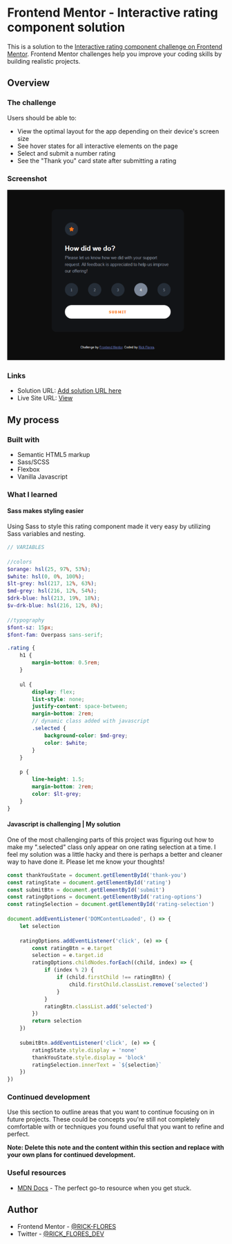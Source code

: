 # Frontend Mentor - Interactive rating component solution

This is a solution to the [Interactive rating component challenge on Frontend Mentor](https://www.frontendmentor.io/challenges/interactive-rating-component-koxpeBUmI). Frontend Mentor challenges help you improve your coding skills by building realistic projects.

## Overview

### The challenge

Users should be able to:

- View the optimal layout for the app depending on their device's screen size
- See hover states for all interactive elements on the page
- Select and submit a number rating
- See the "Thank you" card state after submitting a rating

### Screenshot

![](./images/solution-images/solution-01.png)

### Links

- Solution URL: [Add solution URL here](https://your-solution-url.com)
- Live Site URL: [View](https://rick-flores.github.io/Frontend-Mentor_Interactive-Rating-Component/)

## My process

### Built with

- Semantic HTML5 markup
- Sass/SCSS
- Flexbox
- Vanilla Javascript

### What I learned

#### Sass makes styling easier

Using Sass to style this rating component made it very easy by utilizing Sass variables and nesting.

```scss
// VARIABLES

//colors
$orange: hsl(25, 97%, 53%);
$white: hsl(0, 0%, 100%);
$lt-grey: hsl(217, 12%, 63%);
$md-grey: hsl(216, 12%, 54%);
$drk-blue: hsl(213, 19%, 18%);
$v-drk-blue: hsl(216, 12%, 8%);

//typography
$font-sz: 15px;
$font-fam: Overpass sans-serif;
```

```scss
.rating {
	h1 {
		margin-bottom: 0.5rem;
	}

	ul {
		display: flex;
		list-style: none;
		justify-content: space-between;
		margin-bottom: 2rem;
		// dynamic class added with javascript
		.selected {
			background-color: $md-grey;
			color: $white;
		}
	}

	p {
		line-height: 1.5;
		margin-bottom: 2rem;
		color: $lt-grey;
	}
}
```

#### Javascript is challenging | My solution

One of the most challenging parts of this project was figuring out how to make my ".selected" class only appear on one rating selection at a time. I feel my solution was a little hacky and there is perhaps a better and cleaner way to have done it. Please let me know your thoughts!

```js
const thankYouState = document.getElementById('thank-you')
const ratingState = document.getElementById('rating')
const submitBtn = document.getElementById('submit')
const ratingOptions = document.getElementById('rating-options')
const ratingSelection = document.getElementById('rating-selection')

document.addEventListener('DOMContentLoaded', () => {
	let selection

	ratingOptions.addEventListener('click', (e) => {
		const ratingBtn = e.target
		selection = e.target.id
		ratingOptions.childNodes.forEach((child, index) => {
			if (index % 2) {
				if (child.firstChild !== ratingBtn) {
					child.firstChild.classList.remove('selected')
				}
			}
			ratingBtn.classList.add('selected')
		})
		return selection
	})

	submitBtn.addEventListener('click', (e) => {
		ratingState.style.display = 'none'
		thankYouState.style.display = 'block'
		ratingSelection.innerText = `${selection}`
	})
})
```

### Continued development

Use this section to outline areas that you want to continue focusing on in future projects. These could be concepts you're still not completely comfortable with or techniques you found useful that you want to refine and perfect.

**Note: Delete this note and the content within this section and replace with your own plans for continued development.**

### Useful resources

- [MDN Docs](https://developer.mozilla.org/) - The perfect go-to resource when you get stuck.

## Author

- Frontend Mentor - [@RICK-FLORES](https://www.frontendmentor.io/profile/RICK-FLORES)
- Twitter - [@RICK_FLORES_DEV](https://www.twitter.com/RICK_FLORES_DEV)
